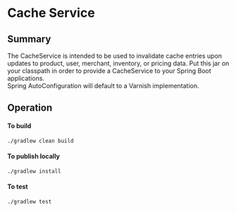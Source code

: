 Cache Service
=============

## Summary
The CacheService is intended to be used to invalidate cache entries upon updates to product, user, merchant, inventory, 
or pricing data.  Put this jar on your classpath in order to provide a CacheService to your Spring Boot applications.  
Spring AutoConfiguration will default to a Varnish implementation.

## Operation

#### To build
`./gradlew clean build`

#### To publish locally
`./gradlew install`

#### To test
`./gradlew test`